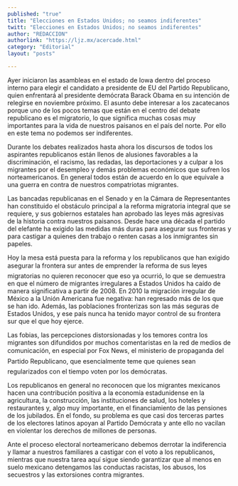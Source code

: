 ```yaml
---
published: "true"
title: "Elecciones en Estados Unidos; no seamos indiferentes"
twitt: "Elecciones en Estados Unidos; no seamos indiferentes"
author: "REDACCION"
authorlink: "https://ljz.mx/acercade.html"
category: "Editorial"
layout: "posts"

---
```



  Ayer iniciaron las asambleas en el estado de Iowa dentro del proceso interno para elegir el candidato a presidente de EU del Partido Republicano, quien enfrentará al presidente demócrata Barack Obama en su intención de relegirse en noviembre próximo. El asunto debe interesar a los zacatecanos porque uno de los pocos temas que están en el centro del debate republicano es el migratorio, lo que significa muchas cosas muy importantes para la vida de nuestros paisanos en el país del norte. Por ello en este tema no podemos ser indiferentes.



  Durante los debates realizados hasta ahora los discursos de todos los aspirantes republicanos están llenos de alusiones favorables a la discriminación, el racismo, las redadas, las deportaciones y a culpar a los migrantes por el desempleo y demás problemas económicos que sufren los norteamericanos. En general todos están de acuerdo en lo que equivale a una guerra en contra de nuestros compatriotas migrantes.



  Las bancadas republicanas en el Senado y en la Cámara de Representantes han constituido el obstáculo principal a la reforma migratoria integral que se requiere, y sus gobiernos estatales han aprobado las leyes más agresivas de la historia contra nuestros paisanos. Desde hace una década el partido del elefante ha exigido las medidas más duras para asegurar sus fronteras y para castigar a quienes den trabajo o renten casas a los inmigrantes sin papeles.



  Hoy la mesa está puesta para la reforma y los republicanos que han exigido asegurar la frontera sur antes de emprender la reforma de sus leyes migratorias no quieren reconocer que eso ya ocurrió, lo que se demuestra en que el número de migrantes irregulares a Estados Unidos ha caído de manera significativa a partir de 2008. En 2010 la migración irregular de México a la Unión Americana fue negativa: han regresado más de los que se han ido. Además, las poblaciones fronterizas son las más seguras de Estados Unidos, y ese país nunca ha tenido mayor control de su frontera sur que el que hoy ejerce.



  Las fobias, las percepciones distorsionadas y los temores contra los migrantes son difundidos por muchos comentaristas en la red de medios de comunicación, en especial por Fox News, el ministerio de propaganda del Partido Republicano, que esencialmente teme que quienes sean regularizados con el tiempo voten por los demócratas.



  Los republicanos en general no reconocen que los migrantes mexicanos hacen una contribución positiva a la economía estadunidense en la agricultura, la construcción, las instituciones de salud, los hoteles y restaurantes y, algo muy importante, en el financiamiento de las pensiones de los jubilados. En el fondo, su problema es que casi dos terceras partes de los electores latinos apoyan al Partido Demócrata y ante ello no vacilan en violentar los derechos de millones de personas.



  Ante el proceso electoral norteamericano debemos derrotar la indiferencia y llamar a nuestros familiares a castigar con el voto a los republicanos, mientras que nuestra tarea aquí sigue siendo garantizar que al menos en suelo mexicano detengamos las conductas racistas, los abusos, los secuestros y las extorsiones contra migrantes.

